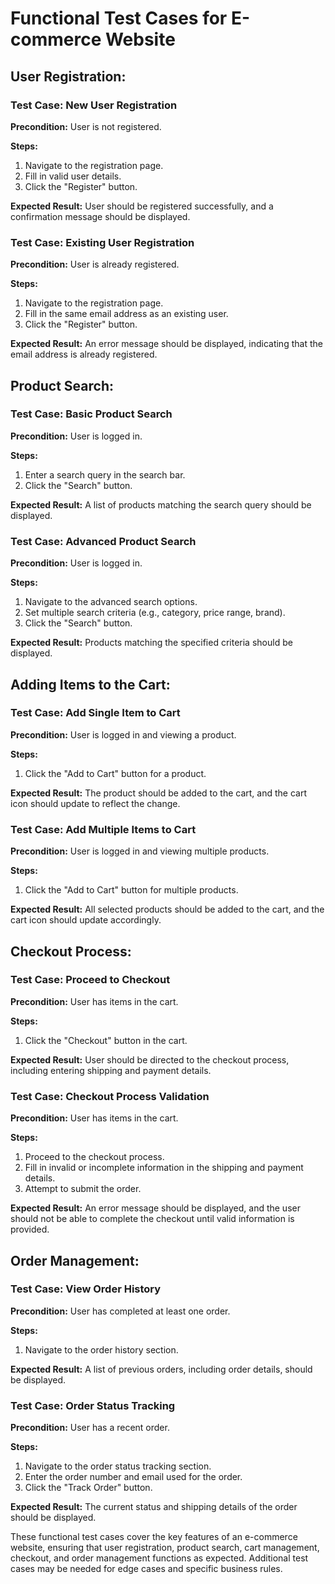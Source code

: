# Functional Test Cases for E-commerce Website

## User Registration:

### Test Case: New User Registration

**Precondition:** User is not registered.

**Steps:**
1. Navigate to the registration page.
2. Fill in valid user details.
3. Click the "Register" button.

**Expected Result:** User should be registered successfully, and a confirmation message should be displayed.

### Test Case: Existing User Registration

**Precondition:** User is already registered.

**Steps:**
1. Navigate to the registration page.
2. Fill in the same email address as an existing user.
3. Click the "Register" button.

**Expected Result:** An error message should be displayed, indicating that the email address is already registered.

## Product Search:

### Test Case: Basic Product Search

**Precondition:** User is logged in.

**Steps:**
1. Enter a search query in the search bar.
2. Click the "Search" button.

**Expected Result:** A list of products matching the search query should be displayed.

### Test Case: Advanced Product Search

**Precondition:** User is logged in.

**Steps:**
1. Navigate to the advanced search options.
2. Set multiple search criteria (e.g., category, price range, brand).
3. Click the "Search" button.

**Expected Result:** Products matching the specified criteria should be displayed.

## Adding Items to the Cart:

### Test Case: Add Single Item to Cart

**Precondition:** User is logged in and viewing a product.

**Steps:**
1. Click the "Add to Cart" button for a product.

**Expected Result:** The product should be added to the cart, and the cart icon should update to reflect the change.

### Test Case: Add Multiple Items to Cart

**Precondition:** User is logged in and viewing multiple products.

**Steps:**
1. Click the "Add to Cart" button for multiple products.

**Expected Result:** All selected products should be added to the cart, and the cart icon should update accordingly.

## Checkout Process:

### Test Case: Proceed to Checkout

**Precondition:** User has items in the cart.

**Steps:**
1. Click the "Checkout" button in the cart.

**Expected Result:** User should be directed to the checkout process, including entering shipping and payment details.

### Test Case: Checkout Process Validation

**Precondition:** User has items in the cart.

**Steps:**
1. Proceed to the checkout process.
2. Fill in invalid or incomplete information in the shipping and payment details.
3. Attempt to submit the order.

**Expected Result:** An error message should be displayed, and the user should not be able to complete the checkout until valid information is provided.

## Order Management:

### Test Case: View Order History

**Precondition:** User has completed at least one order.

**Steps:**
1. Navigate to the order history section.

**Expected Result:** A list of previous orders, including order details, should be displayed.

### Test Case: Order Status Tracking

**Precondition:** User has a recent order.

**Steps:**
1. Navigate to the order status tracking section.
2. Enter the order number and email used for the order.
3. Click the "Track Order" button.

**Expected Result:** The current status and shipping details of the order should be displayed.

These functional test cases cover the key features of an e-commerce website, ensuring that user registration, product search, cart management, checkout, and order management functions as expected. Additional test cases may be needed for edge cases and specific business rules.
